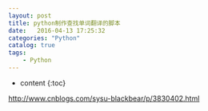 ```yaml
---
layout: post
title: python制作查找单词翻译的脚本
date:   2016-04-13 17:25:32
categories: "Python"
catalog: true
tags: 
    - Python
---
```


* content
{:toc}

http://www.cnblogs.com/sysu-blackbear/p/3830402.html
